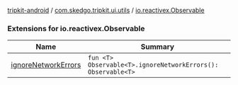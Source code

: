 [tripkit-android](../../index.md) / [com.skedgo.tripkit.ui.utils](../index.md) / [io.reactivex.Observable](./index.md)

### Extensions for io.reactivex.Observable

| Name | Summary |
|---|---|
| [ignoreNetworkErrors](ignore-network-errors.md) | `fun <T> Observable<T>.ignoreNetworkErrors(): Observable<T>` |
